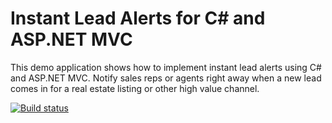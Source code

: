 # Instant Lead Alerts for C# and ASP.NET MVC

This demo application shows how to implement instant lead alerts using C# and ASP.NET MVC. Notify sales reps or agents right away when a new lead comes in for a real estate listing or other high value channel.


[![Build status](https://ci.appveyor.com/api/projects/status/7b6v4xetbn0uy6yc/branch/master?svg=true)](https://ci.appveyor.com/project/TwilioDevEd/lead-alerts-csharp/branch/master)
